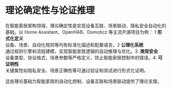# 理论确定性与论证推理

在智能家居架构领域，理论确定性是实现设备互联、场景联动、隐私安全自动化的基础。以 Home Assistant、OpenHAB、Domoticz 等主流开源项目为例：
1 **形式化定义**  
   设备、场景、自动化规则等均有标准化描述和配置语言。2 **公理化系统**  
   通过规则引擎和流程建模，实现智能家居逻辑的自动推理与优化。3. **类型安全**  
   设备类型、协议格式、场景参数等严格定义，防止智能家居控制中的错误。4. **可证明性**  
   关键属性如隐私安全、场景正确性等可通过验证和测试进行形式化证明。

这些理论基础为智能家居的自动化控制、设备互联和场景联动提供了理论支撑。
